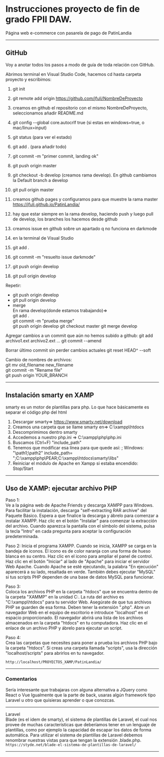 # Instrucciones proyecto de fin de grado FPII DAW.

Página web e-commerce con pasarela de pago de PatinLandia

---

## GitHub

Voy a anotar todos los pasos a modo de guía de toda relación con GitHub.

Abrimos terminal en Visual Studio Code, hacemos cd hasta carpeta proyecto y escribimos:

1. git init
2. git remote add origin https://github.com/jfuli/NombreDeProyecto
3. creamos en github el repositorio con el mismo NombreDeProyecto, seleccionamos añadir README.md
4. git config --global core.autocrlf true (si estas en windows=true, o mac/linux=input)
5. git status (para ver el estado)
6. git add . (para añadir todo)
7. git commit -m "primer commit, landing ok"
8. git push origin master
9. git checkout -b develop (creamos rama develop). En github cambiamos la Default branch a develop
10. git pull origin master
11. creamos github pages y configuramos para que muestre la rama master  
    https://jfuli.github.io/PatinLandia/

12. hay que estar siempre en la rama develop, haciendo push y luego pull de develop, los branches los hacemos desde github
13. creamos issue en github sobre un apartado q no funciona en darkmode
14. en la terminal de Visual Studio
15. git add .
16. git commit -m "resuelto issue darkmode"
17. git push origin develop
18. git pull origin develop

Repetir:

- git push origin develop
- git pull origin develop
- merge  
  En rama develop(donde estamos trabajando)=>  
   git add .  
  git commit -m "prueba merge"  
  git push origin develop
  git checkout master
  git merge develop

Agregar cambios a un commit que aún no hemos subido a github:
git add archivo1.ext archivo2.ext ...
git commit --amend

Borrar último commit sin perder cambios actuales
git reset HEAD^ --soft

Cambio de nombres de archivos:  
git mv old_filename new_filename  
git commit -m "Rename file"  
git push origin YOUR_BRANCH

---

## Instalación smarty en XAMP

smarty es un motor de plantillas para php.
Lo que hace básicamente es separar el código php del html

1. Descargar smarty=> https://www.smarty.net/download
2. Creamos una carpeta que se llame smarty en=> C:\xampp\htdocs
3. Descomprimimos dentro smarty
4. Accedemos a nuestro php.ini => C:\xampp\php\php.ini
5. Buscamos (Ctrl+F) "include_path"
6. Tenemos que modificar esa línea para que quede así:
   ; Windows: "\path1;\path2"
   include_path= ";C:\xampp\php\PEAR;C:\xampp\htdocs\smarty\libs"
7. Reiniciar el módulo de Apache en Xampp si estaba encendido: Stop/Start

---

## Uso de XAMP: ejecutar archivo PHP

Paso 1:  
Ve a la página web de Apache Friends y descarga XAMPP para Windows. Para facilitar la instalación, descarga "self-extracting RAR archive" del Paquete Básico. Espera a que finalice la descarga y ábrelo para comenzar a instalar XAMPP. Haz clic en el botón "Instalar" para comenzar la extracción del archivo. Cuando aparezca la pantalla con el símbolo del sistema, pulsa la tecla "Intro" en cada pregunta para aceptar la configuración predeterminada.

Paso 2:
Inicia el programa XAMPP. Cuando se inicia, XAMPP se carga en la bandeja de iconos. El icono es de color naranja con una forma de hueso blanca en su centro. Haz clic en el icono para ampliar el panel de control. Haz clic en el botón "Iniciar" al lado de "Apache" para iniciar el servidor Web Apache. Cuando Apache se esté ejecutando, la palabra "En ejecución" aparecerá a su lado, resaltada en verde. También debes ejecutar "MySQL" si tus scripts PHP dependen de una base de datos MySQL para funcionar.

Paso 3:  
Coloca los archivos PHP en la carpeta "htdocs" que se encuentra dentro de la carpeta "XAMMP" en la unidad C:. La ruta del archivo es "C:\xampp\htdocs" para tu servidor Web. Asegúrate de que tus archivos PHP se guarden de esa forma. Deben tener la extensión ".php". Abre un navegador Web en el equipo de escritorio e introduce "localhost" en el espacio proporcionado. El navegador abrirá una lista de los archivos almacenados en la carpeta "htdocs" en tu computadora. Haz clic en el enlace de un archivo PHP y ábrelo para ejecutar un script.

Paso 4:  
Crea las carpetas que necesites para poner a prueba los archivos PHP bajo la carpeta "htdocs". Si creas una carpeta llamada "scripts", usa la dirección "localhost/scripts" para abrirlos en tu navegador.

`http://localhost/PROYECTOS_XAMP/PatinLandia/`

---

### Comentarios

Sería interesante que trabajaras con alguna alternativa a JQuery como React o Vue
Igualmente que la parte de back, usaras algún framework tipo Laravel u otro que quisieras aprender o que conozcas.

---

Laravel  
Blade (es el idem de smarty), el sistema de plantillas de Laravel, el cual nos provee de muchas características que deberíamos tener en un lenguaje de plantillas, como por ejemplo la capacidad de escapar los datos de forma automática.
Para utilizar el sistema de plantillas de Laravel debemos renombrar nuestras vistas para que tengan la extensión .blade.php.
`https://styde.net/blade-el-sistema-de-plantillas-de-laravel/`

---
